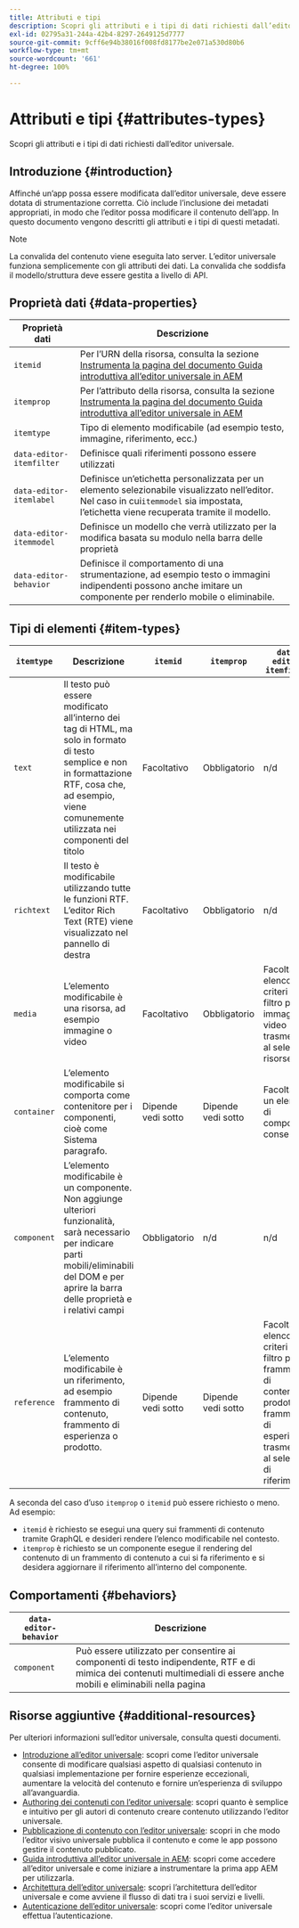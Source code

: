 ```yaml
---
title: Attributi e tipi
description: Scopri gli attributi e i tipi di dati richiesti dall’editor universale.
exl-id: 02795a31-244a-42b4-8297-2649125d7777
source-git-commit: 9cff6e94b38016f008fd8177be2e071a530d80b6
workflow-type: tm+mt
source-wordcount: '661'
ht-degree: 100%

---
```


# Attributi e tipi {#attributes-types}

Scopri gli attributi e i tipi di dati richiesti dall’editor universale.

## Introduzione {#introduction}

Affinché un’app possa essere modificata dall’editor universale, deve essere dotata di strumentazione corretta. Ciò include l’inclusione dei metadati appropriati, in modo che l’editor possa modificare il contenuto dell’app. In questo documento vengono descritti gli attributi e i tipi di questi metadati.

>[!NOTE]
>
>La convalida del contenuto viene eseguita lato server. L’editor universale funziona semplicemente con gli attributi dei dati. La convalida che soddisfa il modello/struttura deve essere gestita a livello di API.

## Proprietà dati {#data-properties}

| Proprietà dati | Descrizione |
|---|---|
| `itemid` | Per l’URN della risorsa, consulta la sezione [Instrumenta la pagina del documento Guida introduttiva all’editor universale in AEM](getting-started.md#instrument-thepage) |
| `itemprop` | Per l’attributo della risorsa, consulta la sezione [Instrumenta la pagina del documento Guida introduttiva all’editor universale in AEM](getting-started.md#instrument-thepage) |
| `itemtype` | Tipo di elemento modificabile (ad esempio testo, immagine, riferimento, ecc.) |
| `data-editor-itemfilter` | Definisce quali riferimenti possono essere utilizzati |
| `data-editor-itemlabel` | Definisce un’etichetta personalizzata per un elemento selezionabile visualizzato nell’editor. <br>Nel caso in cui`itemmodel` sia impostata, l’etichetta viene recuperata tramite il modello. |
| `data-editor-itemmodel` | Definisce un modello che verrà utilizzato per la modifica basata su modulo nella barra delle proprietà |
| `data-editor-behavior` | Definisce il comportamento di una strumentazione, ad esempio testo o immagini indipendenti possono anche imitare un componente per renderlo mobile o eliminabile. |

## Tipi di elementi {#item-types}

| `itemtype` | Descrizione | `itemid` | `itemprop` | `data-editor-itemfilter` | `data-editor-itemlabel` | `data-editor-itemmodel` | `data-editor-behvior` |
|---|---|---|---|---|---|---|---|
| `text` | Il testo può essere modificato all’interno dei tag di HTML, ma solo in formato di testo semplice e non in formattazione RTF, cosa che, ad esempio, viene comunemente utilizzata nei componenti del titolo | Facoltativo | Obbligatorio | n/d | Facoltativo | n/d | Facoltativo |
| `richtext` | Il testo è modificabile utilizzando tutte le funzioni RTF. L’editor Rich Text (RTE) viene visualizzato nel pannello di destra | Facoltativo | Obbligatorio | n/d | Facoltativo | n/d | Facoltativo |
| `media` | L’elemento modificabile è una risorsa, ad esempio immagine o video | Facoltativo | Obbligatorio | Facoltativo<br>elenco di criteri di filtro per immagini o video trasmessi al selettore risorse | Facoltativo | n/d | Facoltativo |
| `container` | L’elemento modificabile si comporta come contenitore per i componenti, cioè come Sistema paragrafo. | Dipende <br>vedi sotto | Dipende <br>vedi sotto | Facoltativo<br>un elenco di componenti consentiti | Facoltativo | n/d | n/d |
| `component` | L’elemento modificabile è un componente. Non aggiunge ulteriori funzionalità, sarà necessario per indicare parti mobili/eliminabili del DOM e per aprire la barra delle proprietà e i relativi campi | Obbligatorio | n/d | n/d | Facoltativo | Facoltativo | n/d |
| `reference` | L’elemento modificabile è un riferimento, ad esempio frammento di contenuto, frammento di esperienza o prodotto. | Dipende <br>vedi sotto | Dipende <br>vedi sotto | Facoltativo<br>elenco di criteri di filtro per frammento di contenuto, prodotto o frammento di esperienza trasmessi al selettore di riferimento | Facoltativo | Facoltativo | n/d |

A seconda del caso d’uso `itemprop` o `itemid` può essere richiesto o meno. Ad esempio:

* `itemid` è richiesto se esegui una query sui frammenti di contenuto tramite GraphQL e desideri rendere l’elenco modificabile nel contesto.
* `itemprop` è richiesto se un componente esegue il rendering del contenuto di un frammento di contenuto a cui si fa riferimento e si desidera aggiornare il riferimento all’interno del componente.

## Comportamenti {#behaviors}

| `data-editor-behavior` | Descrizione |
|---|---|
| `component` | Può essere utilizzato per consentire ai componenti di testo indipendente, RTF e di mimica dei contenuti multimediali di essere anche mobili e eliminabili nella pagina |

## Risorse aggiuntive {#additional-resources}

Per ulteriori informazioni sull’editor universale, consulta questi documenti.

* [Introduzione all’editor universale](introduction.md): scopri come l’editor universale consente di modificare qualsiasi aspetto di qualsiasi contenuto in qualsiasi implementazione per fornire esperienze eccezionali, aumentare la velocità del contenuto e fornire un’esperienza di sviluppo all’avanguardia.
* [Authoring dei contenuti con l’editor universale](authoring.md): scopri quanto è semplice e intuitivo per gli autori di contenuto creare contenuto utilizzando l’editor universale.
* [Pubblicazione di contenuto con l’editor universale](publishing.md): scopri in che modo l’editor visivo universale pubblica il contenuto e come le app possono gestire il contenuto pubblicato.
* [Guida introduttiva all’editor universale in AEM](getting-started.md): scopri come accedere all’editor universale e come iniziare a instrumentare la prima app AEM per utilizzarla.
* [Architettura dell’editor universale](architecture.md): scopri l’architettura dell’editor universale e come avviene il flusso di dati tra i suoi servizi e livelli.
* [Autenticazione dell’editor universale](authentication.md): scopri come l’editor universale effettua l’autenticazione.
